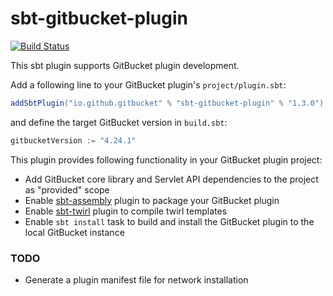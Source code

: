 sbt-gitbucket-plugin
========

[![Build Status](https://travis-ci.org/gitbucket/sbt-gitbucket-plugin.svg?branch=master)](https://travis-ci.org/gitbucket/sbt-gitbucket-plugin)

This sbt plugin supports GitBucket plugin development.

Add a following line to your GitBucket plugin's `project/plugin.sbt`:

```scala
addSbtPlugin("io.github.gitbucket" % "sbt-gitbucket-plugin" % "1.3.0")
```

and define the target GitBucket version in `build.sbt`:

```scala
gitbucketVersion := "4.24.1"
```

This plugin provides following functionality in your GitBucket plugin project: 

- Add GitBucket core library and Servlet API dependencies to the project as "provided" scope
- Enable [sbt-assembly](https://github.com/sbt/sbt-assembly) plugin to package your GitBucket plugin
- Enable [sbt-twirl](https://github.com/playframework/twirl) plugin to compile twirl templates
- Enable `sbt install` task to build and install the GitBucket plugin to the local GitBucket instance

### TODO

- Generate a plugin manifest file for network installation

